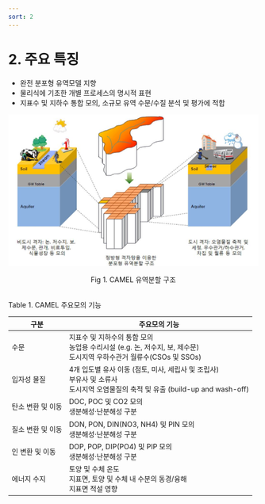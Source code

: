 ```yaml
---
sort: 2
---
```


# 2. 주요 특징


- 완전 분포형 유역모델 지향
- 물리식에 기초한 개별 프로세스의 명시적 표현
- 지표수 및 지하수 통합 모의, 소규모 유역 수문/수질 분석 및 평가에 적합

![camel_watershedDividing](../images/camel_watershedDividing.JPG)

<center>Fig 1. CAMEL 유역분할 구조</center>
<br>

Table 1. CAMEL 주요모의 기능

|구분|주요모의 기능|
|-|-|
|수문|지표수 및 지하수의 통합 모의 <br> 농업용 수리시설 (e.g. 논, 저수지, 보, 제수문) <br> 도시지역 우하수관거 월류수(CSOs 및 SSOs)|
|입자성 물질|4개 입도별 유사 이동 (점토, 미사, 세립사 및 조립사) <br> 부유사 및 소류사 <br> 도시지역 오염물질의 축적 및 유출 (build-up and wash-off)|
|탄소 변환 및 이동|DOC, POC 및 CO2 모의 <br> 생분해성·난분해성 구분|
|질소 변환 및 이동|DON, PON, DIN(NO3, NH4) 및 PIN 모의 <br> 생분해성·난분해성 구분|
|인 변환 및 이동|DOP, POP, DIP(PO4) 및 PIP 모의 <br> 생분해성·난분해성 구분|
|에너지 수지|토양 및 수체 온도 <br> 지표면, 토양 및 수체 내 수분의 동경/융해 <br> 지표면 적설 영향|

